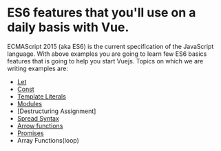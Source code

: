 # ES6 features that you'll use on a daily basis with Vue. 


ECMAScript 2015 (aka ES6) is the current specification of the JavaScript language. With above examples you are going to learn few ES6 basics features that is going to help you start Vuejs. Topics on which we are writing examples are:
- [Let]
- [Const]
- [Template Literals]
- [Modules]
- [Destructuring Assignment]
- [Spread Syntax]
- [Arrow functions]
- [Promises]
- Array Functions(loop)


[Let]: <https://github.com/yohoprashant/es6-basics-to-start-vuejs/tree/CH1-Let>
[Const]: <https://github.com/yohoprashant/es6-basics-to-start-vuejs/tree/CH2-Const>
[Template Literals]: <https://github.com/yohoprashant/es6-basics-to-start-vuejs/tree/CH3-Template-Literals>
[Modules]: <https://github.com/yohoprashant/es6-basics-to-start-vuejs/tree/CH4-Modules>
[Destructuring and spread syntax]: <https://github.com/yohoprashant/es6-basics-to-start-vuejs/tree/CH5-Destructuring-Assignment>
[Spread Syntax]: <https://github.com/yohoprashant/es6-basics-to-start-vuejs/tree/CH6-Spread-Syntax>
[Arrow functions]: <https://github.com/yohoprashant/es6-basics-to-start-vuejs/tree/CH7-Arrow-Functions>
[Promises]: <https://github.com/yohoprashant/es6-basics-to-start-vuejs/tree/CH8-Promises>
